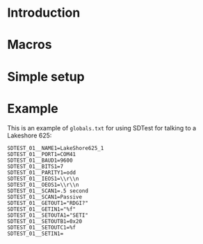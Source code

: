 # Introduction

# Macros

# Simple setup

# Example

This is an example of `globals.txt` for using SDTest for talking to a Lakeshore 625:

```
SDTEST_01__NAME1=LakeShore625_1
SDTEST_01__PORT1=COM41
SDTEST_01__BAUD1=9600
SDTEST_01__BITS1=7
SDTEST_01__PARITY1=odd
SDTEST_01__IEOS1=\\r\\n
SDTEST_01__OEOS1=\\r\\n
SDTEST_01__SCAN1=.5 second
SDTEST_01__SCAN1=Passive
SDTEST_01__GETOUT1="RDGI?"
SDTEST_01__GETIN1="%f"
SDTEST_01__SETOUTA1="SETI"
SDTEST_01__SETOUTB1=0x20
SDTEST_01__SETOUTC1=%f
SDTEST_01__SETIN1=
```